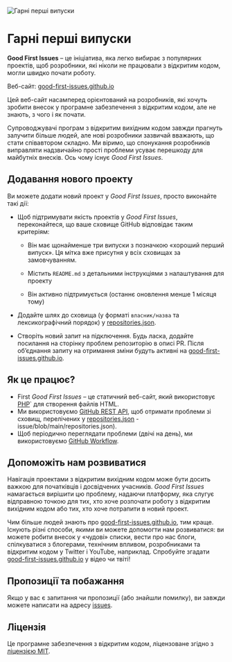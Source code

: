 ![Гарні перші випуски](https://github.com/Krishna01work/good-first-issues.github.io/blob/f5ac4b7f8543913637057e166638f1735512434c/assets/github/social-preview.png)

# Гарні перші випуски

**Good First Issues** – це ініціатива, яка легко вибирає з популярних проектів, щоб розробники, які ніколи не працювали з відкритим кодом, могли швидко почати роботу.

Веб-сайт: [good-first-issues.github.io](https://good-first-issues.github.io)

Цей веб-сайт насамперед орієнтований на розробників, які хочуть зробити внесок у програмне забезпечення з відкритим кодом, але не знають, з чого і як почати.

Супроводжувачі програм з відкритим вихідним кодом завжди прагнуть залучити більше людей, але нові розробники зазвичай вважають, що стати співавтором складно. Ми віримо, що спонукання розробників виправляти надзвичайно прості проблеми усуває перешкоду для майбутніх внесків. Ось чому існує *Good First Issues*.

## Додавання нового проекту

Ви можете додати новий проект у *Good First Issues*, просто виконайте такі дії:

- Щоб підтримувати якість проектів у *Good First Issues*, переконайтеся, що ваше сховище GitHub відповідає таким критеріям:

     - Він має щонайменше три випуски з позначкою «хороший перший випуск». Ця мітка вже присутня у всіх сховищах за замовчуванням.

     - Містить `README.md` з детальними інструкціями з налаштування для проекту

     - Він активно підтримується (останнє оновлення менше 1 місяця тому)

- Додайте шлях до сховища (у форматі `власник/назва` та лексикографічний порядок) у [repositories.json](https://github.com/gomzyakov/good-first-issue/blob/main/repositories.json).

- Створіть новий запит на підключення. Будь ласка, додайте посилання на сторінку проблем репозиторію в описі PR. Після об’єднання запиту на отримання зміни будуть активні на [good-first-issues.github.io](https://good-first-issues.github.io).

## Як це працює?

- First *Good First Issues* – це статичний веб-сайт, який використовує [PHP](https://www.php.net)` для створення файлів HTML.
- Ми використовуємо [GitHub REST API](https://docs.github.com/en/rest), щоб отримати проблеми зі сховищ, перелічених у [repositories.json](https://github.com/gomzyakov/good-first) -issue/blob/main/repositories.json).
- Щоб періодично переглядати проблеми (двічі на день), ми використовуємо [GitHub Workflow](https://docs.github.com/en/actions/using-workflows).

## Допоможіть нам розвиватися

Навігація проектами з відкритим вихідним кодом може бути досить важкою для початківців і досвідчених учасників. *Good First Issues* намагається вирішити цю проблему, надаючи платформу, яка слугує відправною точкою для тих, хто хоче розпочати роботу з відкритим вихідним кодом або тих, хто хоче потрапити в новий проект.

Чим більше людей знають про [good-first-issues.github.io](https://good-first-issues.github.io), тим краще. Існують різні способи, якими ви можете допомогти нам розвиватися: ви можете робити внесок у «чудові» списки, вести про нас блоги, спілкуватися з блогерами, технічним впливом, розробниками та відкритим кодом у Twitter і YouTube, наприклад. Спробуйте згадати [good-first-issues.github.io](https://good-first-issues.github.io) у відео чи твіті!

## Пропозиції та побажання

Якщо у вас є запитання чи пропозиції (або знайшли помилку), ви завжди можете написати на адресу [issues](https://github.com/good-first-issues/good-first-issues.github.io/issues).

## Ліцензія

Це програмне забезпечення з відкритим кодом, ліцензоване згідно з [ліцензією MIT](https://github.com/good-first-issues/good-first-issues.github.io/blob/main/LICENSE).